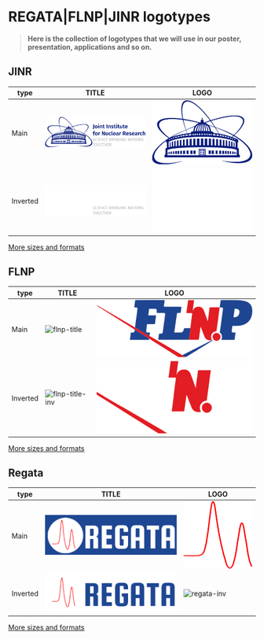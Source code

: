 # REGATA|FLNP|JINR logotypes

> **Here is the collection of logotypes that we will use in our poster, presentation, applications and so on.**

## JINR

| type     | TITLE                                                              | LOGO                                             |
| -------- | ------------------------------------------------------------------ | ------------------------------------------------ |
| Main     | ![jinr-title](jinr\logo_title\jinr_logo_title_0.2.png)             | ![jinr](jinr\logo\jinr_logo_0.2.png)             |
| Inverted | ![jinr-title-inv](jinr\logo_title_inv\jinr_logo_title_inv_0.2.png) | ![jinr-inv](jinr\logo_inv\jinr_logo_inv_0.2.png) |

[More sizes and formats](https://github.com/regata-jinr/logos/tree/master/jinr)

## FLNP

| type     | TITLE               | LOGO                                             |
| -------- | ------------------- | ------------------------------------------------ |
| Main     | ![flnp-title]()     | ![flnp](flnp\logo\flnp_logo_0.2.png)             |
| Inverted | ![flnp-title-inv]() | ![flnp-inv](flnp\logo_inv\flnp_logo_inv_0.2.png) |

[More sizes and formats](https://github.com/regata-jinr/logos/tree/master/flnp)

## Regata

| type     | TITLE                                                                    | LOGO                                       |
| -------- | ------------------------------------------------------------------------ | ------------------------------------------ |
| Main     | ![regata-title](regata\logo_title\regata_logo_title_0.2.png)             | ![regata](regata\logo\regata_logo_0.2.png) |
| Inverted | ![regata-title-inv](regata\logo_title_inv\regata_logo_title_inv_0.2.png) | ![regata-inv]()                            |

[More sizes and formats](https://github.com/regata-jinr/logos/tree/master/regata)
